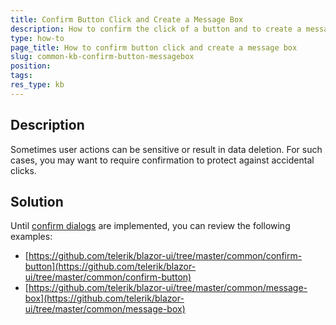 ```yaml
---
title: Confirm Button Click and Create a Message Box
description: How to confirm the click of a button and to create a message box.
type: how-to
page_title: How to confirm button click and create a message box
slug: common-kb-confirm-button-messagebox
position: 
tags: 
res_type: kb
---
```



## Description

Sometimes user actions can be sensitive or result in data deletion. For such cases, you may want to require confirmation to protect against accidental clicks.


## Solution

Until [confirm dialogs](https://feedback.telerik.com/blazor/1433023-predefined-windows) are implemented, you can review the following examples:

* [https://github.com/telerik/blazor-ui/tree/master/common/confirm-button](https://github.com/telerik/blazor-ui/tree/master/common/confirm-button)
* [https://github.com/telerik/blazor-ui/tree/master/common/message-box](https://github.com/telerik/blazor-ui/tree/master/common/message-box)
